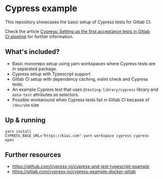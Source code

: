 # Cypress example

This repository showcases the basic setup of Cypress tests for Gitlab CI.

Check the article [Cypress: Setting up the first acceptance tests in Gitlab CI pipeline](https://medium.com/p/54b1c53f478b) for further information.

## What's included?

- Basic monorepo setup using yarn workspaces where Cypress tests are in separated package.
- Cypress setup with Typescript support
- Gitlab CI setup with dependency caching, eslint check and Cypress tests.
- An example Cypress test that uses `@testing-library/cypress` library and `data-test` attributes as selectors.
- Possible workaround when Cypress tests fail in Gitlab CI because of `/dev/shm` size   

## Up & running

```
yarn install
CYPRESS_BASE_URL="https://kiwi.com" yarn workspace cypress cypress open
```

## Further resources

- https://github.com/cypress-io/cypress-and-jest-typescript-example
- https://gitlab.com/cypress-io/cypress-example-docker-gitlab

